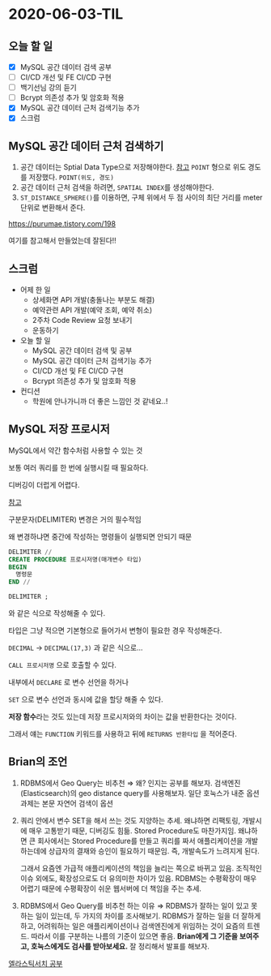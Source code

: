 # 2020-06-03-TIL

## 오늘 할 일

- [x] MySQL 공간 데이터 검색 공부
- [ ] CI/CD 개선 및 FE CI/CD 구현
- [ ] 백기선님 강의 듣기
- [ ] Bcrypt 의존성 추가 및 암호화 적용
- [x] MySQL 공간 데이터 근처 검색기능 추가
- [x] 스크럼

## MySQL 공간 데이터 근처 검색하기

1. 공간 데이터는 Sptial Data Type으로 저장해야한다.
   [참고](https://dev.mysql.com/doc/refman/5.7/en/spatial-types.html)
   `POINT` 형으로 위도 경도를 저장했다. `POINT(위도, 경도)`
2. 공간 데이터 근처 검색을 하려면, `SPATIAL INDEX`를 생성해야한다.
3. `ST_DISTANCE_SPHERE()`를 이용하면, 구체 위에서 두 점 사이의 최단 거리를 meter 단위로 변환해서 준다.

https://purumae.tistory.com/198

여기를 참고해서 만들었는데 잘된다!!

## 스크럼

- 어제 한 일
    - 상세화면 API 개발(충돌나는 부분도 해결)
    - 예약관련 API 개발(예약 조회, 예약 취소)
    - 2주차 Code Review 요청 보내기
    - 운동하기
- 오늘 할 일
    - MySQL 공간 데이터 검색 및 공부
    - MySQL 공간 데이터 근처 검색기능 추가
    - CI/CD 개선 및 FE CI/CD 구현
    - Bcrypt 의존성 추가 및 암호화 적용
- 컨디션
    - 학원에 안나가니까 더 좋은 느낌인 것 같네요..!

## MySQL 저장 프로시저

MySQL에서 약간 함수처럼 사용할 수 있는 것

보통 여러 쿼리를 한 번에 실행시킬 때 필요하다.

디버깅이 더럽게 어렵다.

[참고](https://recoveryman.tistory.com/186)

구분문자(DELIMITER) 변경은 거의 필수적임

왜 변경하냐면 중간에 작성하는 명령들이 실행되면 안되기 때문

```sql
DELIMITER //
CREATE PROCEDURE 프로시저명(매개변수 타입)
BEGIN
  명령문
END //

DELIMITER ;
```

와 같은 식으로 작성해줄 수 있다.

타입은 그냥 적으면 기본형으로 들어가서 변형이 필요한 경우 작성해준다.

`DECIMAL` → `DECIMAL(17,3)` 과 같은 식으로...

`CALL 프로시저명` 으로 호출할 수 있다.

내부에서 `DECLARE` 로 변수 선언을 하거나

`SET` 으로 변수 선언과 동시에 값을 할당 해줄 수 있다.

**저장 함수**라는 것도 있는데 저장 프로시저와의 차이는 값을 반환한다는 것이다.

그래서 얘는 `FUNCTION` 키워드를 사용하고 뒤에 `RETURNS 반환타입` 을 적어준다. 

## Brian의 조언

1. RDBMS에서 Geo Query는 비추천 ⇒ 왜? 인지는 공부를 해보자.
   검색엔진(Elasticsearch)의 geo distance query를 사용해보자.
   일단 호눅스가 내준 옵션과제는 본문 자연어 검색이 옵션

2. 쿼리 안에서 변수 SET을 해서 쓰는 것도 지양하는 추세.
   왜냐하면 리팩토링, 개발시에 매우 고통받기 때문, 디버깅도 힘듦.
   Stored Procedure도 마찬가지임.
   왜냐하면 큰 회사에서는 Stored Procedure를 만들고 쿼리를 짜서 애플리케이션을 개발하는데에 상급자의 결재와 승인이 필요하기 때문임.
   즉, 개발속도가 느려지게 된다.

   그래서 요즘엔 가급적 애플리케이션의 책임을 늘리는 쪽으로 바뀌고 있음.
   조직적인 이슈 외에도, 확장성으로도 더 유의미한 차이가 있음.
   RDBMS는 수평확장이 매우 어렵기 때문에 수평확장이 쉬운 웹서버에 더 책임을 주는 추세.

3. RDBMS에서 Geo Query를 비추천 하는 이유
   ⇒ RDBMS가 잘하는 일이 있고 못하는 일이 있는데, 두 가지의 차이를 조사해보기.
   RDBMS가 잘하는 일을 더 잘하게 하고, 어려워하는 일은 애플리케이션이나 검색엔진에게 위임하는 것이 요즘의 트렌드.
   따라서 이를 구분하는 나름의 기준이 있으면 좋음.
   **Brian에게 그 기준을 보여주고, 호눅스에게도 검사를 받아보세요.**
   잘 정리해서 발표를 해보자.

[엘라스틱서치 공부](https://velog.io/@jakeseo_me/엘라스틱서치-알아보기-1-엘라스틱서치는-검색엔진이다)

